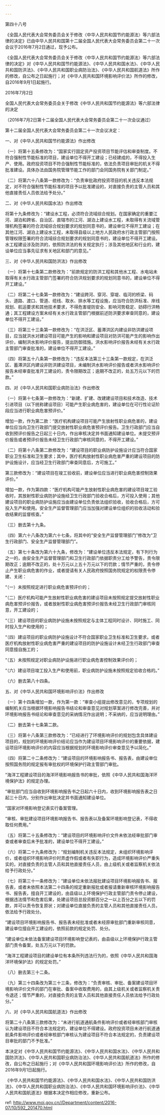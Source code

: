 ```yaml
---

---
```


第四十八号

《全国人民代表大会常务委员会关于修改〈中华人民共和国节约能源法〉等六部法律的决定》已由中华人民共和国第十二届全国人民代表大会常务委员会第二十一次会议于2016年7月2日通过，现予公布。

《全国人民代表大会常务委员会关于修改〈中华人民共和国节约能源法〉等六部法律的决定》对《中华人民共和国节约能源法》、《中华人民共和国水法》、《中华人民共和国防洪法》、《中华人民共和国职业病防治法》、《中华人民共和国航道法》所作的修改，自公布之日起施行；对《中华人民共和国环境影响评价法》所作的修改，自2016年9月1日起施行。

2016年7月2日

全国人民代表大会常务委员会关于修改《中华人民共和国节约能源法》等六部法律的决定

（2016年7月2日第十二届全国人民代表大会常务委员会第二十一次会议通过）

第十二届全国人民代表大会常务委员会第二十一次会议决定：

一、对《中华人民共和国节约能源法》作出修改

（一）将第十五条修改为：“国家实行固定资产投资项目节能评估和审查制度。不符合强制性节能标准的项目，建设单位不得开工建设；已经建成的，不得投入生产、使用。政府投资项目不符合强制性节能标准的，依法负责项目审批的机关不得批准建设。具体办法由国务院管理节能工作的部门会同国务院有关部门制定。”

（二）将第六十八条第一款修改为：“负责审批政府投资项目的机关违反本法规定，对不符合强制性节能标准的项目予以批准建设的，对直接负责的主管人员和其他直接责任人员依法给予处分。”

二、对《中华人民共和国水法》作出修改

将第十九条修改为：“建设水工程，必须符合流域综合规划。在国家确定的重要江河、湖泊和跨省、自治区、直辖市的江河、湖泊上建设水工程，未取得有关流域管理机构签署的符合流域综合规划要求的规划同意书的，建设单位不得开工建设；在其他江河、湖泊上建设水工程，未取得县级以上地方人民政府水行政主管部门按照管理权限签署的符合流域综合规划要求的规划同意书的，建设单位不得开工建设。水工程建设涉及防洪的，依照防洪法的有关规定执行；涉及其他地区和行业的，建设单位应当事先征求有关地区和部门的意见。”

三、对《中华人民共和国防洪法》作出修改

（一）将第十七条第二款修改为：“前款规定的防洪工程和其他水工程、水电站未取得有关水行政主管部门签署的符合防洪规划要求的规划同意书的，建设单位不得开工建设。”

（二）将第二十七条第一款修改为：“建设跨河、穿河、穿堤、临河的桥梁、码头、道路、渡口、管道、缆线、取水、排水等工程设施，应当符合防洪标准、岸线规划、航运要求和其他技术要求，不得危害堤防安全、影响河势稳定、妨碍行洪畅通；其工程建设方案未经有关水行政主管部门根据前述防洪要求审查同意的，建设单位不得开工建设。”

（三）将第三十三条第一款修改为：“在洪泛区、蓄滞洪区内建设非防洪建设项目，应当就洪水对建设项目可能产生的影响和建设项目对防洪可能产生的影响作出评价，编制洪水影响评价报告，提出防御措施。洪水影响评价报告未经有关水行政主管部门审查批准的，建设单位不得开工建设。”

（四）将第五十八条第一款修改为：“违反本法第三十三条第一款规定，在洪泛区、蓄滞洪区内建设非防洪建设项目，未编制洪水影响评价报告或者洪水影响评价报告未经审查批准开工建设的，责令限期改正；逾期不改正的，处五万元以下的罚款。”

四、对《中华人民共和国职业病防治法》作出修改

（一）将第十七条第一款修改为：“新建、扩建、改建建设项目和技术改造、技术引进项目（以下统称建设项目）可能产生职业病危害的，建设单位在可行性论证阶段应当进行职业病危害预评价。”

增加一款，作为第二款：“医疗机构建设项目可能产生放射性职业病危害的，建设单位应当向卫生行政部门提交放射性职业病危害预评价报告。卫生行政部门应当自收到预评价报告之日起三十日内，作出审核决定并书面通知建设单位。未提交预评价报告或者预评价报告未经卫生行政部门审核同意的，不得开工建设。”

（二）将第十八条第二款修改为：“建设项目的职业病防护设施设计应当符合国家职业卫生标准和卫生要求；其中，医疗机构放射性职业病危害严重的建设项目的防护设施设计，应当经卫生行政部门审查同意后，方可施工。”

第三款修改为：“建设项目在竣工验收前，建设单位应当进行职业病危害控制效果评价。”

增加一款，作为第四款：“医疗机构可能产生放射性职业病危害的建设项目竣工验收时，其放射性职业病防护设施经卫生行政部门验收合格后，方可投入使用；其他建设项目的职业病防护设施应当由建设单位负责依法组织验收，验收合格后，方可投入生产和使用。安全生产监督管理部门应当加强对建设单位组织的验收活动和验收结果的监督核查。”

（三）删去第十九条。

（四）第六十八条改为第六十七条，将其中的“安全生产监督管理部门”修改为“卫生行政部门、安全生产监督管理部门”。

（五）第七十条改为第六十九条，修改为：“建设单位违反本法规定，有下列行为之一的，由安全生产监督管理部门和卫生行政部门依据职责分工给予警告，责令限期改正；逾期不改正的，处十万元以上五十万元以下的罚款；情节严重的，责令停止产生职业病危害的作业，或者提请有关人民政府按照国务院规定的权限责令停建、关闭：

“（一）未按照规定进行职业病危害预评价的；

“（二）医疗机构可能产生放射性职业病危害的建设项目未按照规定提交放射性职业病危害预评价报告，或者放射性职业病危害预评价报告未经卫生行政部门审核同意，开工建设的；

“（三）建设项目的职业病防护设施未按照规定与主体工程同时设计、同时施工、同时投入生产和使用的；

“（四）建设项目的职业病防护设施设计不符合国家职业卫生标准和卫生要求，或者医疗机构放射性职业病危害严重的建设项目的防护设施设计未经卫生行政部门审查同意擅自施工的；

“（五）未按照规定对职业病防护设施进行职业病危害控制效果评价的；

“（六）建设项目竣工投入生产和使用前，职业病防护设施未按照规定验收合格的。”

（六）删去第八十四条。

五、对《中华人民共和国环境影响评价法》作出修改

（一）第十四条增加一款，作为第一款：“审查小组提出修改意见的，专项规划的编制机关应当根据环境影响报告书结论和审查意见对规划草案进行修改完善，并对环境影响报告书结论和审查意见的采纳情况作出说明；不采纳的，应当说明理由。”

（二）删去第十七条第二款。

（三）将第十八条第三款修改为：“已经进行了环境影响评价的规划包含具体建设项目的，规划的环境影响评价结论应当作为建设项目环境影响评价的重要依据，建设项目环境影响评价的内容应当根据规划的环境影响评价审查意见予以简化。”

（四）将第二十二条修改为：“建设项目的环境影响报告书、报告表，由建设单位按照国务院的规定报有审批权的环境保护行政主管部门审批。

“海洋工程建设项目的海洋环境影响报告书的审批，依照《中华人民共和国海洋环境保护法》的规定办理。

“审批部门应当自收到环境影响报告书之日起六十日内，收到环境影响报告表之日起三十日内，分别作出审批决定并书面通知建设单位。

“国家对环境影响登记表实行备案管理。

“审核、审批建设项目环境影响报告书、报告表以及备案环境影响登记表，不得收取任何费用。”

（五）将第二十五条修改为：“建设项目的环境影响评价文件未依法经审批部门审查或者审查后未予批准的，建设单位不得开工建设。”

（六）将第二十九条修改为：“规划编制机关违反本法规定，未组织环境影响评价，或者组织环境影响评价时弄虚作假或者有失职行为，造成环境影响评价严重失实的，对直接负责的主管人员和其他直接责任人员，由上级机关或者监察机关依法给予行政处分。”

（七）将第三十一条修改为：“建设单位未依法报批建设项目环境影响报告书、报告表，或者未依照本法第二十四条的规定重新报批或者报请重新审核环境影响报告书、报告表，擅自开工建设的，由县级以上环境保护行政主管部门责令停止建设，根据违法情节和危害后果，处建设项目总投资额百分之一以上百分之五以下的罚款，并可以责令恢复原状；对建设单位直接负责的主管人员和其他直接责任人员，依法给予行政处分。

“建设项目环境影响报告书、报告表未经批准或者未经原审批部门重新审核同意，建设单位擅自开工建设的，依照前款的规定处罚、处分。

“建设单位未依法备案建设项目环境影响登记表的，由县级以上环境保护行政主管部门责令备案，处五万元以下的罚款。

“海洋工程建设项目的建设单位有本条所列违法行为的，依照《中华人民共和国海洋环境保护法》的规定处罚。”

（八）删去第三十二条。

（九）第三十四条改为第三十三条，修改为：“负责审核、审批、备案建设项目环境影响评价文件的部门在审批、备案中收取费用的，由其上级机关或者监察机关责令退还；情节严重的，对直接负责的主管人员和其他直接责任人员依法给予行政处分。”

六、对《中华人民共和国航道法》作出修改

将第二十八条第三款修改为：“未进行航道通航条件影响评价或者经审核部门审核认为建设项目不符合本法规定的，建设单位不得建设。政府投资项目未进行航道通航条件影响评价或者经审核部门审核认为建设项目不符合本法规定的，负责建设项目审批的部门不予批准。”

本决定对《中华人民共和国节约能源法》、《中华人民共和国水法》、《中华人民共和国防洪法》、《中华人民共和国职业病防治法》、《中华人民共和国航道法》所作的修改，自公布之日起施行；对《中华人民共和国环境影响评价法》所作的修改，自2016年9月1日起施行。

《中华人民共和国节约能源法》、《中华人民共和国水法》、《中华人民共和国防洪法》、《中华人民共和国职业病防治法》、《中华人民共和国环境影响评价法》、《中华人民共和国航道法》根据本决定作相应修改，重新公布。



 ref: <http://www.moj.gov.cn//Department/content/2016-07/10/592_201470.html>